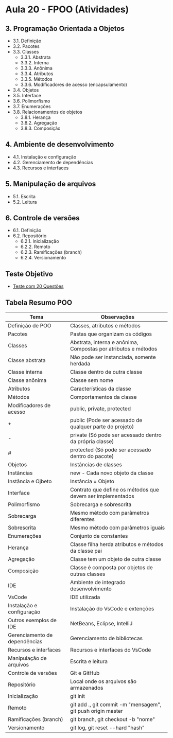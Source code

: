 # Aula 20 - FPOO (Atividades)

## 3. Programação Orientada a Objetos
- 3.1. Definição
- 3.2. Pacotes
- 3.3. Classes
    - 3.3.1. Abstrata
    - 3.3.2. Interna
    - 3.3.3. Anônima
    - 3.3.4. Atributos
    - 3.3.5. Métodos
    - 3.3.6. Modificadores de acesso (encapsulamento)
- 3.4. Objetos
- 3.5. Interface
- 3.6. Polimorfismo
- 3.7. Enumerações
- 3.8. Relacionamentos de objetos
    - 3.8.1. Herança
    - 3.8.2. Agregação
    - 3.8.3. Composição
## 4. Ambiente de desenvolvimento
- 4.1. Instalação e configuração
- 4.2. Gerenciamento de dependências
- 4.3. Recursos e interfaces
## 5. Manipulação de arquivos
- 5.1. Escrita
- 5.2. Leitura
## 6. Controle de versões
- 6.1. Definição
- 6.2. Repositório
    - 6.2.1. Inicialização
    - 6.2.2. Remoto
    - 6.2.3. Ramificações (branch)
    - 6.2.4. Versionamento

## Teste Objetivo
- [Teste com 20 Questões](https://forms.gle/8zwVHgcRrcg8n2eK6)

## Tabela Resumo POO
|Tema|Observações|
|-|-|
|Definição de POO|Classes, atributos e métodos|
|Pacotes|Pastas que organizam os códigos|
|Classes|Abstrata, interna e anônima, Compostas por atributos e métodos|
|Classe abstrata|Não pode ser instanciada, somente herdada|
|Classe interna|Classe dentro de outra classe|
|Classe anônima|Classe sem nome|
|Atributos|Características da classe|
|Métodos|Comportamentos da classe|
|Modificadores de acesso|public, private, protected|
|+|public (Pode ser acessado de qualquer parte do projeto)|
| - |private (Só pode ser acessado dentro da própria classe)|
|#|protected (Só pode ser acessado dentro do pacote)|
|Objetos|Instâncias de classes|
|Instâncias|new - Cada novo objeto da classe|
|Instância e Ojbeto|Instância = Objeto|
|Interface|Contrato que define os métodos que devem ser implementados|
|Polimorfismo|Sobrecarga e sobrescrita|
|Sobrecarga|Mesmo método com parâmetros diferentes|
|Sobrescrita|Mesmo método com parâmetros iguais|
|Enumerações|Conjunto de constantes|
|Herança|Classe filha herda atributos e métodos da classe pai|
|Agregação|Classe tem um objeto de outra classe|
|Composição|Classe é composta por objetos de outras classes|
|IDE|Ambiente de integrado desenvolvimento|
|VsCode|IDE utilizada|
|Instalação e configuração|Instalação do VsCode e extenções|
|Outros exemplos de IDE|NetBeans, Eclipse, IntelliJ|
|Gerenciamento de dependências|Gerenciamento de bibliotecas|
|Recursos e interfaces|Recursos e interfaces do VsCode|
|Manipulação de arquivos|Escrita e leitura|
|Controle de versões|Git e GitHub|
|Repositório|Local onde os arquivos são armazenados|
|Inicialização|git init|
|Remoto|git add ., git commit -m "mensagem", git push origin master|
|Ramificações (branch)|git branch, git checkout -b "nome"|
|Versionamento|git log, git reset --hard "hash"|

